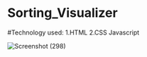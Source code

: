 # Sorting_Visualizer

#Technology used:
1.HTML
2.CSS
Javascript

![Screenshot (298)](https://github.com/RajkumarGajbhiye/airline-app/assets/109793318/82508aab-c838-469e-9d6c-56bafe339869)
